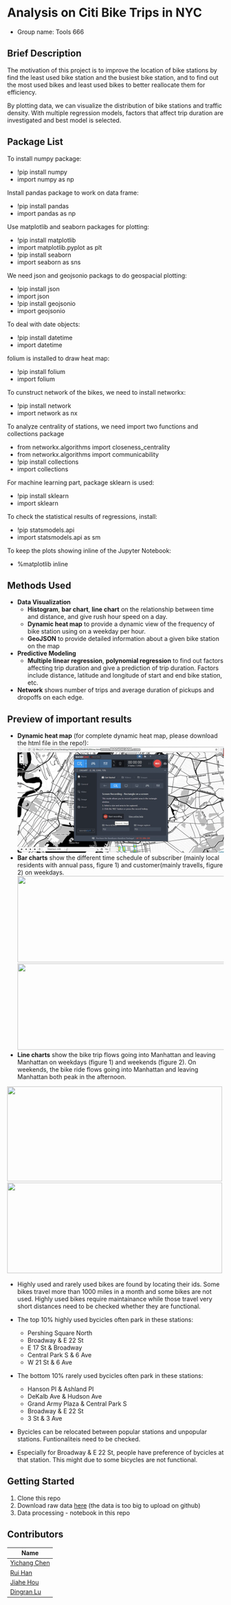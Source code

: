 # Analysis on Citi Bike Trips in NYC
- Group name: Tools 666         

Brief Description
-------------------
The motivation of this project is to improve the location of bike stations by find the least used bike station and the busiest bike station, and to find out the most used bikes and least used bikes to better reallocate them for efficiency. 

By plotting data, we can visualize the distribution of bike stations and traffic density. With multiple regression models, factors that affect trip duration are investigated and best model is selected.

Package List
-----------------------
To install numpy package:
- !pip install numpy
- import numpy as np

Install pandas package to work on data frame:
- !pip install pandas
- import pandas as np

Use matplotlib and seaborn packages for plotting:
- !pip install matplotlib
- import matplotlib.pyplot as plt
- !pip install seaborn
- import seaborn as sns

We need json and geojsonio packags to do geospacial plotting:
- !pip install json
- import json 
- !pip install geojsonio
- import geojsonio

To deal with date objects:
- !pip install datetime
- import datetime

folium is installed to draw heat map:
- !pip install folium
- import folium

To cunstruct network of the bikes, we need to install networkx:
- !pip install network
- import network as nx

To analyze centrality of stations, we need import two functions and collections package
- from networkx.algorithms import closeness_centrality
- from networkx.algorithms import communicability
- !pip install collections 
- import collections

For machine learning part, package sklearn is used:
- !pip install sklearn 
- import sklearn

To check the statistical results of regressions, install:
- !pip statsmodels.api 
- import statsmodels.api as sm

To keep the plots showing inline of the Jupyter Notebook:
- %matplotlib inline

Methods Used
------------
- **Data Visualization**
  - **Histogram**, **bar chart**, **line chart** on the relationship between time and distance, and give rush hour speed on a day.
  - **Dynamic heat map** to provide a dynamic view of the frequency of bike station using on a weekday per hour. 
  - **GeoJSON** to provide detailed information about a given bike station on the map
- **Predictive Modeling**
  - **Multiple linear regression**, **polynomial regression** to find out factors affecting trip duration and give a prediction of trip duration. Factors include distance, latitude and longitude of start and end bike station, etc. 
- **Network** shows number of trips and average duration of pickups and dropoffs on each edge. 

Preview of important results 
------------------
- **Dynamic heat map** (for complete dynamic heat map, please download the html file in the repo!): 
  ![](Plot.gif)
- **Bar charts** show the different time schedule of subscriber (mainly local residents with annual pass, figure 1) and customer(mainly travells, figure 2) on weekdays.
  <img src="https://github.com/harry0107100/Tools666/blob/master/Screen%20Shot%202018-12-02%20at%209.16.30%20PM.png?raw=true" width="525" height="200">
  <img src="https://github.com/harry0107100/Tools666/blob/master/Screen%20Shot%202018-12-02%20at%209.16.37%20PM.png?raw=true" width="500" height="200">
- **Line charts** show the bike trip flows going into Manhattan and leaving Manhattan on weekdays (figure 1) and weekends (figure 2). On weekends, the bike ride flows going into Manhattan and leaving Manhattan both peak in the afternoon. 
 <img src="https://github.com/harry0107100/Tools666/blob/master/Screen%20Shot%202018-12-02%20at%209.19.27%20PM.png?raw=true" width="500" height="220">
 <img src="https://github.com/harry0107100/Tools666/blob/master/Screen%20Shot%202018-12-02%20at%209.19.45%20PM.png?raw=true" width="500" height="210">
 
 - Highly used and rarely used bikes are found by locating their ids. Some bikes travel more than 1000 miles in a month and some bikes are not used. Highly used bikes require maintainance while those travel very short distances need to be checked whether they are functional. 

- The top 10% highly used bycicles often park in these stations:
  - Pershing Square North
  - Broadway & E 22 St
  - E 17 St & Broadway
  - Central Park S & 6 Ave
  - W 21 St & 6 Ave
  
- The bottom 10% rarely used bycicles often park in these stations:
  - Hanson Pl & Ashland Pl
  - DeKalb Ave & Hudson Ave
  - Grand Army Plaza & Central Park S
  - Broadway & E 22 St
  - 3 St & 3 Ave
 
 - Bycicles can be relocated between popular stations and unpopular stations. Funtionaliteis need to be checked.
  - Especially for Broadway & E 22 St, people have preference of bycicles at that station. This might due to some bicycles are not functional.

Getting Started
------------------
1. Clone this repo
2. Download raw data [here](https://s3.amazonaws.com/tripdata/201810-citibike-tripdata.csv.zip) (the data is too big to upload on github)
3. Data processing - notebook in this repo


Contributors
------------------
|Name     |  
|---------|
|[Yichang Chen](https://github.com/yichangchen1030)| 
|[Rui Han](https://github.com/harry0107100) | 
|[Jiahe Hou](https://github.com/jiahehousherry) | 
|[Dingran Lu](https://github.com/LDRRRR) | 
